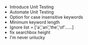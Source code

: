 * Introduce Unit Testing
* Automate Unit Testing
* Option for case insensitive keywords
* Minimum keyword length
* Ignore list = ['a','an','the','of'......]
* fix searchbox height
* I'm never unlucky
